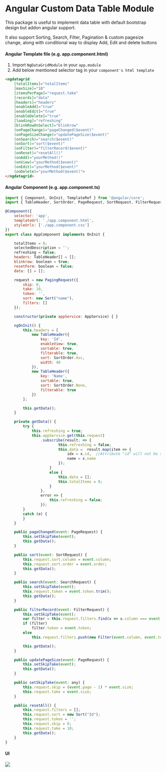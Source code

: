 # Angular Custom Data Table Module

This package is useful to implement data table with default bootstrap design but addon angular support. 

It also support Sorting, Search, Filter, Pagination & custom pagesize change, along with conditional way to display Add, Edit and delete buttons

#### Angular Template file (e.g. app.component.html)
1. Import `NgDataGridModule` in your `app.module`
2. Add below mentioned selector tag in your `component's html template`

```html
<ngdatagrid 
	[totalItems]="totalItems" 
	[maxSize]="10" 
	[itemsPerPage]="request.take" 
	[records]="data"
	[headers]="headers" 
	[enableAdd]="true" 
	[enableEdit]="true" 
	[enableDelete]="true" 
	[loading]="refreshing"
	[blinkRowOnSelect]="blinkrow" 
	(onPageChange)="pageChanged($event)"
	(onPageSizeChange)="updatePageSize($event)"
	(onSearch)="search($event)" 
	(onSort)="sort($event)" 
	(onFilter)="filterRecord($event)" 
	(onReset)="resetAll()"
	(onAdd)="yourMethod()" 
	(onView)="yourMethod($event)"
	(onEdit)="yourMethod($event)"
	(onDelete)="yourMethod($event)">
</ngdatagrid>
```
#### Angular Component (e.g. app.component.ts)
```javascript
import { Component, OnInit, TemplateRef } from '@angular/core';
import { TableHeader, SortOrder, PageRequest, SortRequest, FilterRequest, SearchRequest } from 'ngdatagrid';

@Component({
	selector: 'app',
	templateUrl: './app.component.html',
	styleUrls: ['./app.component.css']
})
export class AppComponent implements OnInit {

	totalItems = 0;
	selectedDescription = '';
	refreshing = false;
	headers: TableHeader[] = [];
	blinkrow: boolean = true;
	resetForm: boolean = false;
	data: [] = [];

	request = new PagingRequest({
		skip: 0,
		take: 10,
		token: '',
		sort: new Sort("name"),
		filters: []
	});

	constructor(private appService: AppService) { }

	ngOnInit() {
		this.headers = [
			new TableHeader({
				key: 'Id', 
				enableView: true, 
				sortable: true, 
				filterable: true, 
				sort: SortOrder.Asc, 
				width: 40
			}),
			new TableHeader({ 
				key: 'Name', 
				sortable: true, 
				sort: SortOrder.None, 
				filterable: true 
			})
		];

		this.getData();
	}

	private getData() {
		try {
			this.refreshing = true;
			this.appService.get(this.request)
				.subscribe(result; => {
						this.refreshing = false;
						this.data =  result.map(item => {
							idx = x.id,  //Attribute "id" will not be shown, so try  "idx" to display id 
							name = x.name
						});
					}
					else {
						this.data = [];
						this.totalItems = 0;
					}
				},
				error => {
					this.refreshing = false;
				});
		}
		catch (e) {
		}
	}

	public pageChanged(event: PageRequest) {
		this.setSkipTake(event);
		this.getData();
	}

	public sort(event: SortRequest) {
		this.request.sort.column = event.column;
		this.request.sort.order = event.order;
		this.getData();
	}

	public search(event: SearchRequest) {
		this.setSkipTake(event);
		this.request.token = event.token.trim();
		this.getData();
	}

	public filterRecord(event: FilterRequest) {
		this.setSkipTake(event);
		var filter = this.request.filters.find(x => x.column === event.column);
		if (filter)
			filter.token = event.token;
		else
			this.request.filters.push(new Filter(event.column, event.token));

		this.getData();
	}

	public updatePageSize(event: PageRequest) {
		this.setSkipTake(event);
		this.getData();
	}

	public setSkipTake(event: any) {
		this.request.skip = (event.page - 1) * event.size;
		this.request.take = event.size;
	}

	public resetAll() {
		this.request.filters = [];
		this.request.sort = new Sort("Id");
		this.request.token = '';
		this.request.skip = 0;
		this.request.take = 10;
		this.getData();
	}
}
```

#### UI
![](https://github.com/nikxsh/javascripts/files/ngdatagrid.jpg)